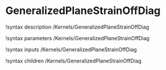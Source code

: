 <!-- MOOSE Documentation Stub: Remove this when content is added. -->

# GeneralizedPlaneStrainOffDiag

!syntax description /Kernels/GeneralizedPlaneStrainOffDiag

!syntax parameters /Kernels/GeneralizedPlaneStrainOffDiag

!syntax inputs /Kernels/GeneralizedPlaneStrainOffDiag

!syntax children /Kernels/GeneralizedPlaneStrainOffDiag
